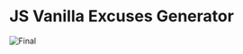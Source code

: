 # JS Vanilla Excuses Generator

![Final](https://github.com/robmab/8-Generador-de-Excusas-en-Javascript/assets/56076087/c90e230a-485f-489f-a45e-d488662c9631)
